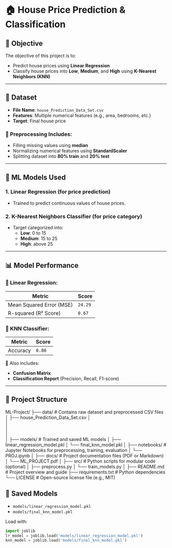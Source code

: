 # 🏠 House Price Prediction & Classification

## 🎯 Objective
The objective of this project is to:
- Predict house prices using **Linear Regression**
- Classify house prices into **Low**, **Medium**, and **High** using **K-Nearest Neighbors (KNN)**

---

## 📂 Dataset
- **File Name**: `house_Prediction_Data_Set.csv`
- **Features**: Multiple numerical features (e.g., area, bedrooms, etc.)
- **Target**: Final house price

### 🔧 Preprocessing Includes:
- Filling missing values using **median**
- Normalizing numerical features using **StandardScaler**
- Splitting dataset into **80% train** and **20% test**

---

## 🧠 ML Models Used

### 1. **Linear Regression** (for price prediction)
- Trained to predict continuous values of house prices.

### 2. **K-Nearest Neighbors Classifier** (for price category)
- Target categorized into:
  - **Low**: 0 to 15
  - **Medium**: 15 to 25
  - **High**: above 25

---

## 📊 Model Performance

### 🔹 Linear Regression:
| Metric                 | Score    |
|------------------------|----------|
| Mean Squared Error (MSE) | `24.29` |
| R-squared (R² Score)     | `0.67`  |  

### 🔹 KNN Classifier:
| Metric         | Score    |
|----------------|----------|
| Accuracy       | `0.86`   |  

📌 Also includes:
- **Confusion Matrix**
- **Classification Report** (Precision, Recall, F1-score)

---

## 📁 Project Structure

ML-Project/
├── data/                  # Contains raw dataset and preprocessed CSV files
│   ├── house_Prediction_Data_Set.csv
│   
│  
│   
│   
│
├── models/                # Trained and saved ML models
│   ├── linear_regression_model.pkl
│   └── final_knn_model.pkl
│
├── notebooks/             # Jupyter Notebooks for preprocessing, training, evaluation
│   └── PROJ.ipynb
│
├── docs/                  # Project documentation files (PDF or Markdown)
│   └── ML_PROJECT.pdf
│
├── src/                   # Python scripts for modular code (optional)
│   ├── preprocess.py
│   └── train_models.py
│
├── README.md              # Project overview and guide
├── requirements.txt       # Python dependencies
└── LICENSE                # Open-source license file (e.g., MIT)


## 💾 Saved Models
- `models/linear_regression_model.pkl`
- `models/final_knn_model.pkl`

Load with:
```python
import joblib
lr_model = joblib.load('models/linear_regression_model.pkl')
knn_model = joblib.load('models/final_knn_model.pkl')
